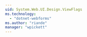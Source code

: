 ```yaml
---
uid: System.Web.UI.Design.ViewFlags
ms.technology: 
  - "dotnet-webforms"
ms.author: "riande"
manager: "wpickett"
---
```

